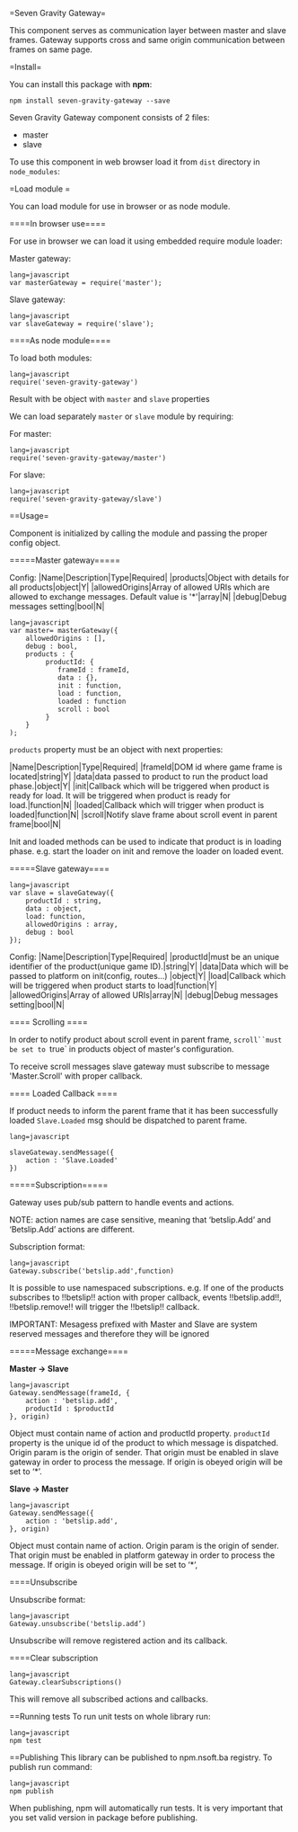 =Seven Gravity Gateway=

This component serves as communication layer between master and slave frames. Gateway supports cross and same origin communication between frames on same page.

=Install=

You can install this package with **npm**:

`npm install seven-gravity-gateway --save`

Seven Gravity Gateway component consists of 2 files:
 - master
 - slave


To use this component in web browser load it from `dist` directory in `node_modules`:

=Load module =

You can load module for use in browser or as node module.


====In browser use====

For use in browser we can load it using embedded require module loader:

Master gateway:

```
lang=javascript
var masterGateway = require('master');
```
Slave gateway:

```
lang=javascript
var slaveGateway = require('slave');
```

====As node module====

To load both modules:
```
lang=javascript
require('seven-gravity-gateway')
```

Result with be object with `master` and `slave` properties

We can load separately `master` or `slave` module by requiring:

For master:
```
lang=javascript
require('seven-gravity-gateway/master')
```

For slave:
```
lang=javascript
require('seven-gravity-gateway/slave')
```

==Usage=

Component is initialized by calling the module and passing the proper config object.

=====Master gateway=====

Config:
|Name|Description|Type|Required|
|products|Object with details for all products|object|Y|
|allowedOrigins|Array of allowed URIs which are allowed to exchange messages. Default value is '*'|array|N|
|debug|Debug messages setting|bool|N|


```
lang=javascript
var master= masterGateway({
    allowedOrigins : [],
    debug : bool,
    products : {
         productId: {
  	        frameId : frameId,
	        data : {},
	        init : function,
 	        load : function,
            loaded : function
	        scroll : bool
         }
    }
);
```

`products` property must be an object with next properties:

|Name|Description|Type|Required|
|frameId|DOM id where game frame is located|string|Y|
|data|data passed to product to run the product load phase.|object|Y|
|init|Callback which will be triggered when product is ready for load. It will be triggered when product is ready for load.|function|N|
|loaded|Callback which will trigger when product is loaded|function|N|
|scroll|Notify slave frame about scroll event in parent frame|bool|N|

Init and loaded methods can be used to indicate that product is in loading phase. e.g. start the loader on init and remove the loader on loaded event.


=====Slave gateway====

```
lang=javascript
var slave = slaveGateway({
    productId : string,
    data : object,
    load: function,
    allowedOrigins : array,
    debug : bool
});
```
Config:
|Name|Description|Type|Required|
|productId|must be an unique identifier of the product(unique game ID).|string|Y|
|data|Data which will be passed to platform on init(config, routes...) |object|Y|
|load|Callback which will be triggered when product starts to load|function|Y|
|allowedOrigins|Array of allowed URIs|array|N|
|debug|Debug messages setting|bool|N|

==== Scrolling ====

In order to notify product about scroll event in parent frame, `scroll``must be set to `true` in products object of master's configuration.

To receive scroll messages slave gateway must subscribe to message 'Master.Scroll' with proper callback.

==== Loaded Callback ====

If product needs to inform the parent frame that it has been successfully loaded `Slave.Loaded` msg should be dispatched to parent frame.


```
lang=javascript

slaveGateway.sendMessage({
    action : 'Slave.Loaded'
})
```

=====Subscription=====

Gateway uses pub/sub pattern to handle events and actions.

NOTE: action names are case sensitive, meaning that ‘betslip.Add’ and ‘Betslip.Add’ actions are different.

Subscription format:
```
lang=javascript
Gateway.subscribe('betslip.add',function)
```

It is possible to use namespaced subscriptions. e.g. If one of the products subscribes to !!betslip!! action with proper callback, events !!betslip.add!!, !!betslip.remove!! will trigger the !!betslip!! callback.

IMPORTANT: Mesagess prefixed with Master and Slave are system reserved messages and therefore they will be ignored

=====Message exchange====

**Master -> Slave**

```
lang=javascript
Gateway.sendMessage(frameId, {
    action : 'betslip.add',
    productId : $productId
}, origin)
```

Object must contain name of action and productId property. `productId` property is the unique id of the product to which message is dispatched. Origin param is the origin of sender. That origin must be enabled in slave gateway in order to process the message. If origin is obeyed origin will be set to ‘*’.

**Slave -> Master**

```
lang=javascript
Gateway.sendMessage({
    action : 'betslip.add',
}, origin)
```

Object must contain name of action. Origin param is the origin of sender. That origin must be enabled in platform gateway in order to process the message. If origin is obeyed origin will be set to ‘*’,

====Unsubscribe

Unsubscribe format:
```
lang=javascript
Gateway.unsubscribe('betslip.add’)
```

Unsubscribe will remove registered action and its callback.


====Clear subscription
```
lang=javascript
Gateway.clearSubscriptions()
```

This will remove all subscribed actions and callbacks.

==Running tests
To run unit tests on whole library run:
```
lang=javascript
npm test
```

==Publishing
This library can be published to npm.nsoft.ba registry. To publish run command:
```
lang=javascript
npm publish
```

When publishing, npm will automatically run tests.
It is very important that you set valid version in package before publishing.